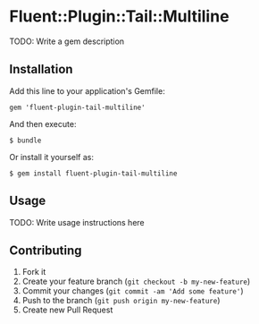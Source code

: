 # Fluent::Plugin::Tail::Multiline

TODO: Write a gem description

## Installation

Add this line to your application's Gemfile:

    gem 'fluent-plugin-tail-multiline'

And then execute:

    $ bundle

Or install it yourself as:

    $ gem install fluent-plugin-tail-multiline

## Usage

TODO: Write usage instructions here

## Contributing

1. Fork it
2. Create your feature branch (`git checkout -b my-new-feature`)
3. Commit your changes (`git commit -am 'Add some feature'`)
4. Push to the branch (`git push origin my-new-feature`)
5. Create new Pull Request
